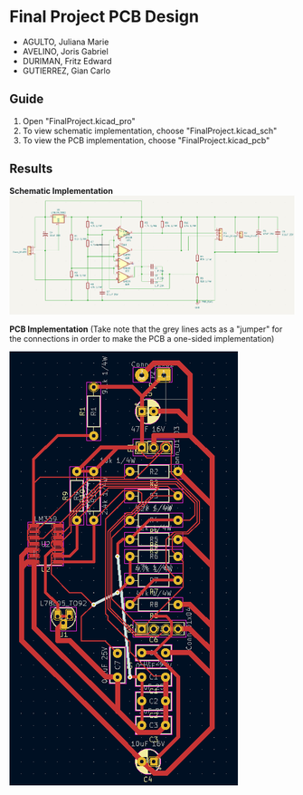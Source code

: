 # Final Project PCB Design
- AGULTO, Juliana Marie
- AVELINO, Joris Gabriel
- DURIMAN, Fritz Edward
- GUTIERREZ, Gian Carlo

## Guide

1. Open "FinalProject.kicad_pro"
2. To view schematic implementation, choose "FinalProject.kicad_sch"
3. To view the PCB implementation, choose "FinalProject.kicad_pcb"

## Results
**Schematic Implementation**
![SCHEMATIC IMPLEMENTATION](https://github.com/fritzyfish/ceedsgn-pcb-design/blob/main/SCHEMATIC%20IMPLEMENTATION.png)


**PCB Implementation**
(Take note that the grey lines acts as a "jumper" for the connections in order to make the PCB a one-sided implementation)


![PCB IMPLEMENTATION](https://github.com/fritzyfish/ceedsgn-pcb-design/blob/main/PCB%20IMPLENTATION.png)


